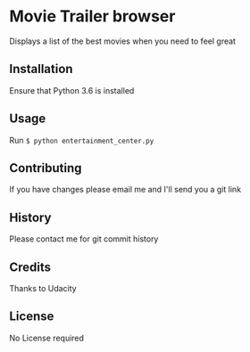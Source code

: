 # Movie Trailer browser
Displays a list of the best movies when you need to feel great
## Installation
Ensure that Python 3.6 is installed 
## Usage
Run ```$ python entertainment_center.py```
## Contributing
If you have changes please email me and I'll send you a git link
## History
Please contact me for git commit history
## Credits
Thanks to Udacity
## License
No License required
